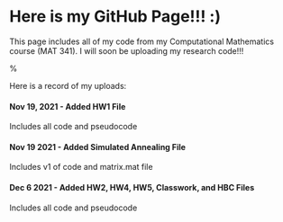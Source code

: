 # Here is my GitHub Page!!! :)
 This page includes all of my code from my Computational Mathematics course (MAT 341). I will soon be uploading my research code!!! 
 
 %
 
 Here is a record of my uploads:

#### Nov 19, 2021 - Added HW1 File
 Includes all code and pseudocode

#### Nov 19 2021 - Added Simulated Annealing File
 Includes v1 of code and matrix.mat file
 
#### Dec 6 2021 - Added HW2, HW4, HW5, Classwork, and HBC Files
 Includes all code and pseudocode
